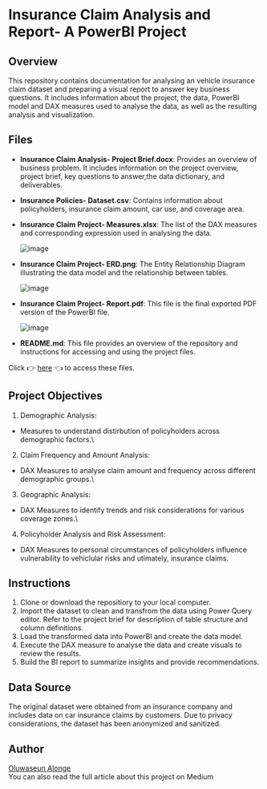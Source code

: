 # Insurance Claim Analysis and Report-  A PowerBI Project
## Overview
This repository contains documentation for analysing an vehicle insurance claim dataset and preparing a visual report to answer key business questions. It includes information about the project, the data, PowerBI model and DAX measures used to analyse the data, as well as the resulting analysis and visualization.

## Files
- **Insurance Claim Analysis- Project Brief.docx**: Provides an overview of business problem. It includes information on the project overview, project brief, key questions to answer,the data dictionary, and deliverables.
- **Insurance Policies- Dataset.csv**: Contains information about policyholders, insurance claim amount, car use, and coverage area.
- **Insurance Claim Project- Measures.xlsx**: The list of the DAX measures and corresponding expression used in analysing the data.
  
  ![image](https://github.com/user-attachments/assets/200c58ec-a122-42f6-b72f-948da890da8c)

- **Insurance Claim Project- ERD.png**: The Entity Relationship Diagram illustrating the data model and the relationship between tables.
  
  ![image](https://github.com/user-attachments/assets/4587aebd-c314-4127-9b5f-ec2a8d652e8c)

- **Insurance Claim Project- Report.pdf**: This file is the final exported PDF version of the PowerBI file.
  
  ![image](https://github.com/user-attachments/assets/af748178-dfbe-4d03-ba89-894751f32b74)

- **README.md**: This file provides an overview of the repository and instructions for accessing  and using the project files.
  

Click 👉 [here](https://drive.google.com/drive/folders/1XFBOXMf5gpztES5nJtlvI9RXkvP6qkRC?usp=drive_link) 👈  to access these files.

## Project Objectives
1. Demographic Analysis:
- Measures to understand distirbution of policyholders across demographic factors.\
2. Claim Frequency and Amount Analysis:
- DAX Measures to analyse claim amount and frequency across different demographic groups.\
3. Geographic Analysis:
- DAX Measures to identify trends and risk considerations for various coverage zones.\
4. Policyholder Analysis and Risk Assessment:
- DAX Measures to personal circumstances of policyholders influence vulnerability to vehiclular risks and utimately, insurance claims.
  
## Instructions
1. Clone or download the repositiory to your local computer.
2. Import the dataset to clean and transfrom the data using Power Query editor. Refer to the project brief for description of table structure and column definitions.
3. Load the transformed data into PowerBI and create the data model.
4. Execute the DAX measure to analyse the data and create visuals to review the results.
5. Build the BI report to summarize insights and provide recommendations.

## Data Source
The original dataset were obtained from an insurance company and includes data on car insurance claims by customers. Due to privacy considerations, the dataset has been anonymized and sanitized.

## Author
[Oluwaseun Alonge](www.linkedin.com/in/oluwaseun-alonge)\
You can also read the full article about this project on Medium

 
